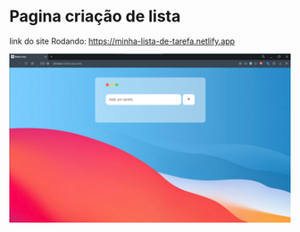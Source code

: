 # Pagina criação de lista
link do site Rodando: https://minha-lista-de-tarefa.netlify.app
<p align="center" style="display: flex; align-items: flex-start; justify-content: center;">
  <img alt="versão 1.0 do projeto - Home" title="#lista" src="tela.png">
</p>  
 
